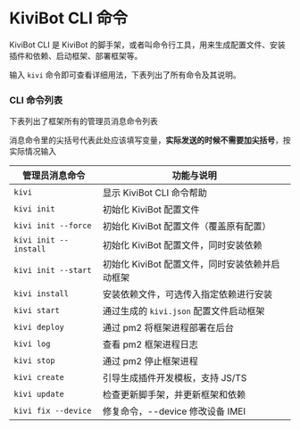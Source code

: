# KiviBot CLI 命令

KiviBot CLI 是 KiviBot 的脚手架，或者叫命令行工具，用来生成配置文件、安装插件和依赖、启动框架、部署框架等。

输入 `kivi` 命令即可查看详细用法，下表列出了所有命令及其说明。

### CLI 命令列表

下表列出了框架所有的管理员消息命令列表

消息命令里的尖括号代表此处应该填写变量，**实际发送的时候不需要加尖括号**，按实际情况输入

| 管理员消息命令        | 功能与说明                                      |
| --------------------- | ----------------------------------------------- |
| `kivi`                | 显示 KiviBot CLI 命令帮助                       |
| `kivi init`           | 初始化 KiviBot 配置文件                         |
| `kivi init --force`   | 初始化 KiviBot 配置文件（覆盖原有配置）         |
| `kivi init --install` | 初始化 KiviBot 配置文件，同时安装依赖           |
| `kivi init --start`   | 初始化 KiviBot 配置文件，同时安装依赖并启动框架 |
| `kivi install`        | 安装依赖文件，可选传入指定依赖进行安装          |
| `kivi start`          | 通过生成的 `kivi.json` 配置文件启动框架         |
| `kivi deploy`         | 通过 pm2 将框架进程部署在后台                   |
| `kivi log`            | 查看 pm2 框架进程日志                           |
| `kivi stop`           | 通过 pm2 停止框架进程                           |
| `kivi create`         | 引导生成插件开发模板，支持 JS/TS                |
| `kivi update`         | 检查更新脚手架，并更新框架和依赖                |
| `kivi fix --device`   | 修复命令，--device 修改设备 IMEI                |

